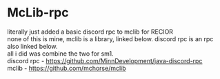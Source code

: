 # McLib-rpc

literally just added a basic discord rpc to mclib for RECIOR <br />
none of this is mine, mclib is a library, linked below. discord rpc is an rpc also linked below. <br />
all i did was combine the two for sm1. <br />
discord rpc - https://github.com/MinnDevelopment/java-discord-rpc <br />
mclib - https://github.com/mchorse/mclib
